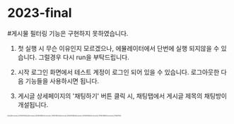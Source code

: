 # 2023-final

 #게시물 필터링 기능은 구현하지 못하였습니다.



1. 첫 실행 시 무슨 이유인지 모르겠으나, 에뮬레이터에서 단번에 실행 되지않을 수 있습니다. 그럴경우 다시 run을 부탁드립니다.  

2. 시작 로그인 화면에서 테스트 계정이 로그인 되어 있을 수 있습니다.  로그아웃한 다음 기능들을 사용하시면 됩니다.

3. 게시글 상세페이지의 '채팅하기' 버튼 클릭 시, 채팅탭에서 게시글 제목의 채팅방이 개설됩니다. 





<img src="C:\Users\zzx_0\Desktop\mobile\새 폴더\Screenshot_1700670751.png" style="zoom:20%;" /><img src="C:\Users\zzx_0\Desktop\mobile\새 폴더\Screenshot_1700670767.png" style="zoom:20%;" /><img src="C:\Users\zzx_0\OneDrive\바탕 화면\Screenshot_1700673017.png" alt="Screenshot_1700673017" style="zoom:20%;" /><img src="C:\Users\zzx_0\Desktop\mobile\새 폴더\Screenshot_1700670812.png" style="zoom:20%;" /><img src="C:\Users\zzx_0\Desktop\mobile\새 폴더\Screenshot_1700670829.png" alt="Screenshot_1700670829" style="zoom:20%;" /><img src="C:\Users\zzx_0\Desktop\mobile\새 폴더\Screenshot_1700670920.png" alt="Screenshot_1700670920" style="zoom:20%;" /><img src="C:\Users\zzx_0\Desktop\mobile\새 폴더\Screenshot_1700670926.png" alt="Screenshot_1700670926" style="zoom:20%;" /><img src="C:\Users\zzx_0\Desktop\mobile\새 폴더\Screenshot_1700670934.png" alt="Screenshot_1700670934" style="zoom:20%;" /><img src="C:\Users\zzx_0\Desktop\mobile\새 폴더\Screenshot_1700670981.png" alt="Screenshot_1700670981" style="zoom:20%;" /><img src="C:\Users\zzx_0\Desktop\mobile\새 폴더\Screenshot_1700671032.png" alt="Screenshot_1700671032" style="zoom:20%;" />











